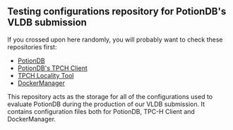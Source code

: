 ## Testing configurations repository for PotionDB's VLDB submission

If you crossed upon here randomly, you will probably want to check these repositories first:

- [PotionDB](https://github.com/AndreRijo/potionDB/tree/remoteOp)
- [PotionDB's TPCH Client](https://github.com/AndreRijo/TPCH-Client)
- [TPCH Locality Tool](https://github.com/AndreRijo/TPCH-LocalityTool)
- [DockerManager](https://github.com/AndreRijo/DockerManager)

This repository acts as the storage for all of the configurations used to evaluate PotionDB during the production of our VLDB submission.
It contains configuration files both for PotionDB, TPC-H Client and DockerManager.